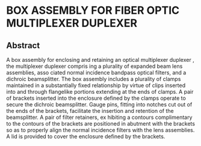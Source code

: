 # BOX ASSEMBLY FOR FIBER OPTIC MULTIPLEXER DUPLEXER

## Abstract
A box assembly for enclosing and retaining an optical multiplexer duplexer , the multiplexer duplexer compris ing a plurality of expanded beam lens assemblies, asso ciated normal incidence bandpass optical filters, and a dichroic beamsplitter. The box assembly includes a plurality of clamps maintained in a substantially fixed relationship by virtue of clips inserted into and through flangelike portions extending at the ends of clamps. A pair of brackets inserted into the enclosure defined by the clamps operate to secure the dichroic beamsplitter. Gauge pins, fitting into notches cut out of the ends of the brackets, facilitate the insertion and retention of the beamsplitter. A pair of filter retainers, ex hibiting a contours complimentary to the contours of the brackets are positioned in abutment with the brackets so as to properly align the normal incidence filters with the lens assemblies. A lid is provided to cover the enclosure defined by the brackets.